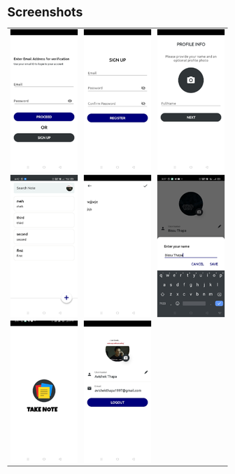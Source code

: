 # Screenshots

<table>
       <tr>
          <td><img src="app/screenshots/1.jpg"></td>
          <td><img src="app/screenshots/2.jpg"></td>
          <td><img src="app/screenshots/3.jpg"></td>
        </tr><tr>
           <td><img src="app/screenshots/4.jpg"></td>
           <td><img src="app/screenshots/5.jpg"></td>
           <td><img src="app/screenshots/6.jpg"></td>
        </tr>
         <tr>
             <td><img src="app/screenshots/7.jpg"></td>
             <td><img src="app/screenshots/8.jpg"></td>
         </tr>
</table>